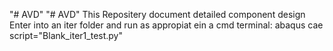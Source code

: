 "# AVD" 
"# AVD" 
This Repositery document detailed component design
Enter into an iter folder and run as appropiat ein a cmd terminal:
abaqus cae script="Blank_iter1_test.py"